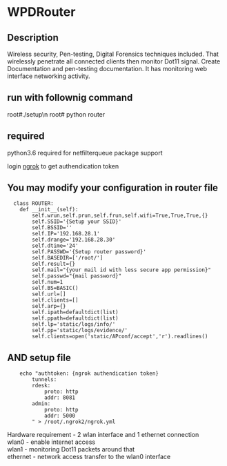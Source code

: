 # WPDRouter

Description
---
  Wireless security, Pen-testing, Digital Forensics techniques included. That wirelessly penetrate all connected clients then monitor Dot11 signal. Create Documentation and pen-testing documentation. It has monitoring web interface networking activity.
  
run with follownig command
---
  root#./setup\n
  root# python router

required
---

python3.6 required for netfilterqueue package support

login <a href="https://ngrok.com/">ngrok</a> to get authendication token

You may modify your configuration in router file
---
      class ROUTER:
        def __init__(self):
            self.wrun,self.prun,self.frun,self.wifi=True,True,True,{}
            self.SSID='{Setup your SSID}'
            self.BSSID=''
            self.IP='192.168.28.1'
            self.drange='192.168.28.30'
            self.dtime='24'
            self.PASSWD='{Setup router password}'
            self.BASEDIR=['/root/']
            self.result={}
            self.mail="{your mail id with less secure app permission}"
            self.passwd="{mail password}"
            self.num=1
            self.BS=BASIC()
            self.url=[]
            self.clients=[]
            self.arp={}
            self.ipath=defaultdict(list)
            self.ppath=defaultdict(list)
            self.lp='static/logs/info/'
            self.pp='static/logs/evidence/'
            self.clients=open('static/APconf/accept','r').readlines()

AND setup file
---
        echo "authtoken: {ngrok authendication token}
            tunnels:
            rdesk:
                proto: http
                addr: 8081
            admin:
                proto: http
                addr: 5000
            " > /root/.ngrok2/ngrok.yml
        
Hardware requirement - 2 wlan interface and 1 ethernet connection<br>
wlan0 - enable internet access<br>
wlan1 - monitoring Dot11 packets around that<br>
ethernet - network access transfer to the wlan0 interface<br>
